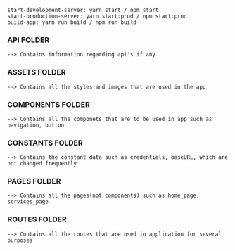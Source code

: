 <!-- Scripts -->

    start-development-server: yarn start / npm start
    start-production-server: yarn start:prod / npm start:prod
    build-app: yarn run build / npm run build

<!-- FOLDER STRUCTURE -->

### API FOLDER

    --> Contains information regarding api's if any

### ASSETS FOLDER

    --> Contains all the styles and images that are used in the app

### COMPONENTS FOLDER

    --> Contains all the componets that are to be used in app such as navigation, button

### CONSTANTS FOLDER

    --> Contains the constant data such as credentials, baseURL, which are not changed frequently

### PAGES FOLDER

    --> Contains all the pages(not components) such as home_page, services_page

### ROUTES FOLDER

    --> Contains all the routes that are used in application for several purposes

<!-- FOLDER STRUCTURE -->
